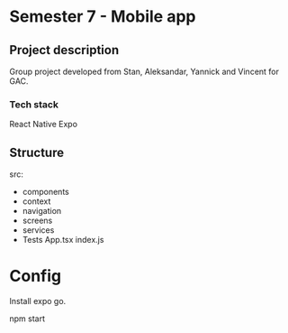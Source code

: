 # Semester 7 - Mobile app

## Project description
Group project developed from Stan, Aleksandar, Yannick and Vincent for GAC.

### Tech stack
React Native Expo
 
## Structure
src:
 - components
 - context
 - navigation
 - screens
 - services
 - Tests
App.tsx
index.js


# Config
Install expo go.

npm start